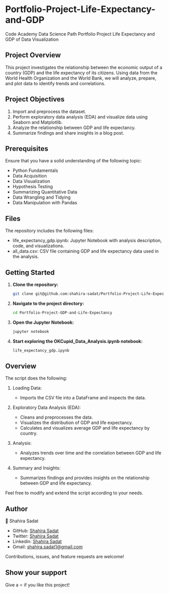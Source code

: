# Portfolio-Project-Life-Expectancy-and-GDP
Code Academy Data Science Path Portfolio Project Life Expectancy and GDP of Data Visualization


## Project Overview

This project investigates the relationship between the economic output of a country (GDP) and the life expectancy of its citizens. Using data from the World Health Organization and the World Bank, we will analyze, prepare, and plot data to identify trends and correlations.


## Project Objectives

1. Import and preprocess the dataset.
2. Perform exploratory data analysis (EDA) and visualize data using Seaborn and Matplotlib.
3. Analyze the relationship between GDP and life expectancy.
4. Summarize findings and share insights in a blog post.

## Prerequisites

Ensure that you have a solid understanding of the following topic:

- Python Fundamentals
- Data Acquisition
- Data Visualization
- Hypothesis Testing
- Summarizing Quantitative Data
- Data Wrangling and Tidying
- Data Manipulation with Pandas

## Files

The repository includes the following files:

- life_expectancy_gdp.ipynb: Jupyter Notebook with analysis description, code, and visualizations.
- all_data.csv: CSV file containing GDP and life expectancy data used in the analysis.

## Getting Started

1. **Clone the repository:**

   ```bash
   git clone git@github.com:shahira-sadat/Portfolio-Project-Life-Expectancy-and-GDP.git

   ```

2. **Navigate to the project directory:**

   ```bash
   cd Portfolio-Project-GDP-and-Life-Expectancy

   ```

3. **Open the Jupyter Notebook:**

   ```bash
   jupyter notebook

   ```

4. **Start exploring the OKCupid_Data_Analysis.ipynb notebook:**

   ```bash
   life_expectancy_gdp.ipynb
   ```

## Overview

The script does the following:

1. Loading Data:

   - Imports the CSV file into a DataFrame and inspects the data.

2. Exploratory Data Analysis (EDA):

   - Cleans and preprocesses the data.
   - Visualizes the distribution of GDP and life expectancy.
   - Calculates and visualizes average GDP and life expectancy by country.

3. Analysis:

   - Analyzes trends over time and the correlation between GDP and life expectancy.

4. Summary and Insights:
   - Summarizes findings and provides insights on the relationship between GDP and life expectancy.


Feel free to modify and extend the script according to your needs.

## Author

👤 Shahira Sadat

- GitHub: [Shahira Sadat](https://github.com/shahira-sadat)
- Twitter: [Shahira Sadat](https://twitter.com/SadatShahira)
- Linkedin: [Shahira Sadat](https://www.linkedin.com/in/shahira-sadat)
- Gmail: shahira.sadat1@gmail.com

Contributions, issues, and feature requests are welcome!

## Show your support

Give a ⭐️ if you like this project!
